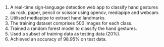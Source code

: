 1. A real-time sign-language detection web app to classify hand gestures as rock, paper, pencil or scissor using opencv, mediapipe and webcam.
2. Utilised mediapipe to extract hand landmarks.
3. The training dataset comprises 500 images for each class.
4. Trained a random forest model to classify the hand gestures.
5. Used a subset of training data as testing data (20%).
6. Achieved an accuracy of 98.95% on test data.
